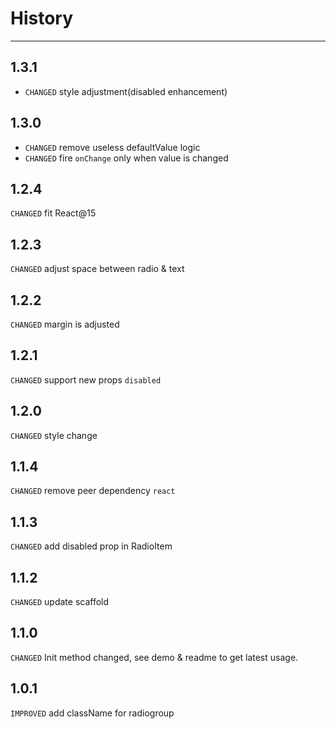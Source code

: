# History

---


## 1.3.1

* `CHANGED` style adjustment(disabled enhancement)

## 1.3.0

* `CHANGED` remove useless defaultValue logic
* `CHANGED` fire `onChange` only when value is changed

## 1.2.4

`CHANGED` fit React@15

## 1.2.3

`CHANGED` adjust space between radio & text

## 1.2.2

`CHANGED` margin is adjusted

## 1.2.1

`CHANGED` support new props `disabled`

## 1.2.0

`CHANGED` style change

## 1.1.4

`CHANGED` remove peer dependency `react`

## 1.1.3

`CHANGED` add disabled prop in RadioItem

## 1.1.2

`CHANGED` update scaffold

## 1.1.0

`CHANGED` Init method changed, see demo & readme to get latest usage.

## 1.0.1

`IMPROVED` add className for radiogroup